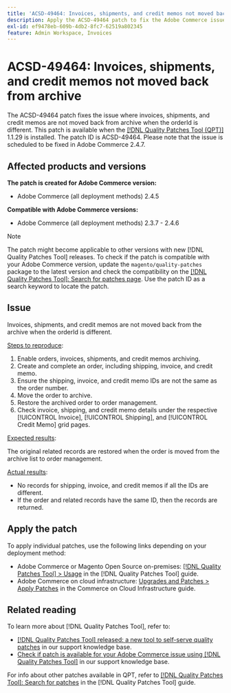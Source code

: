 ```yaml
---
title: 'ACSD-49464: Invoices, shipments, and credit memos not moved back from archive'
description: Apply the ACSD-49464 patch to fix the Adobe Commerce issue where invoices, shipments, and credit memos are not moved back from the archive when the orderId is different.
exl-id: ef9478eb-609b-4db2-8fc7-62519a802345
feature: Admin Workspace, Invoices
---
```

# ACSD-49464: Invoices, shipments, and credit memos not moved back from archive

The ACSD-49464 patch fixes the issue where invoices, shipments, and credit memos are not moved back from archive when the orderId is different. This patch is available when the [[!DNL Quality Patches Tool (QPT)]](/help/announcements/adobe-commerce-announcements/magento-quality-patches-released-new-tool-to-self-serve-quality-patches.md) 1.1.29 is installed. The patch ID is ACSD-49464. Please note that the issue is scheduled to be fixed in Adobe Commerce 2.4.7.

## Affected products and versions

**The patch is created for Adobe Commerce version:**

* Adobe Commerce (all deployment methods) 2.4.5

**Compatible with Adobe Commerce versions:**

* Adobe Commerce (all deployment methods) 2.3.7 - 2.4.6

>[!NOTE]
>
>The patch might become applicable to other versions with new [!DNL Quality Patches Tool] releases. To check if the patch is compatible with your Adobe Commerce version, update the `magento/quality-patches` package to the latest version and check the compatibility on the [[!DNL Quality Patches Tool]: Search for patches page](https://experienceleague.adobe.com/tools/commerce-quality-patches/index.html). Use the patch ID as a search keyword to locate the patch.

## Issue

Invoices, shipments, and credit memos are not moved back from the archive when the orderId is different.

<u>Steps to reproduce</u>:

1. Enable orders, invoices, shipments, and credit memos archiving.
1. Create and complete an order, including shipping, invoice, and credit memo.
1. Ensure the shipping, invoice, and credit memo IDs are not the same as the order number.
1. Move the order to archive.
1. Restore the archived order to order management.
1. Check invoice, shipping, and credit memo details under the respective [!UICONTROL Invoice], [!UICONTROL Shipping], and [!UICONTROL Credit Memo] grid pages.

<u>Expected results</u>:

The original related records are restored when the order is moved from the archive list to order management.

<u>Actual results</u>:

* No records for shipping, invoice, and credit memos if all the IDs are different.
* If the order and related records have the same ID, then the records are returned.

## Apply the patch

To apply individual patches, use the following links depending on your deployment method:

* Adobe Commerce or Magento Open Source on-premises: [[!DNL Quality Patches Tool] > Usage](https://experienceleague.adobe.com/docs/commerce-operations/tools/quality-patches-tool/usage.html) in the [!DNL Quality Patches Tool] guide.
* Adobe Commerce on cloud infrastructure: [Upgrades and Patches > Apply Patches](https://experienceleague.adobe.com/docs/commerce-cloud-service/user-guide/develop/upgrade/apply-patches.html) in the Commerce on Cloud Infrastructure guide.

## Related reading

To learn more about [!DNL Quality Patches Tool], refer to:

* [[!DNL Quality Patches Tool] released: a new tool to self-serve quality patches](/help/announcements/adobe-commerce-announcements/magento-quality-patches-released-new-tool-to-self-serve-quality-patches.md) in our support knowledge base.
* [Check if patch is available for your Adobe Commerce issue using [!DNL Quality Patches Tool]](/help/support-tools/patches-available-in-qpt-tool/check-patch-for-magento-issue-with-magento-quality-patches.md) in our support knowledge base.

For info about other patches available in QPT, refer to [[!DNL Quality Patches Tool]: Search for patches](https://experienceleague.adobe.com/tools/commerce-quality-patches/index.html) in the [!DNL Quality Patches Tool] guide.
